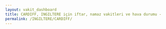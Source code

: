 ```yaml
---
layout: vakit_dashboard
title: CARDIFF, INGILTERE için iftar, namaz vakitleri ve hava durumu - ilçe/eyalet seç
permalink: /INGILTERE/CARDIFF/
---
```


<script type="text/javascript">
  var GLOBAL_COUNTRY = 'INGILTERE';
  var GLOBAL_CITY = 'CARDIFF';
  var GLOBAL_STATE = '';
  var lat = 72;
  var lon = 21;
</script>

